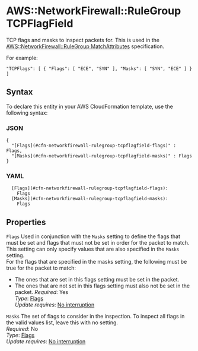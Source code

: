 # AWS::NetworkFirewall::RuleGroup TCPFlagField<a name="aws-properties-networkfirewall-rulegroup-tcpflagfield"></a>

TCP flags and masks to inspect packets for\. This is used in the [AWS::NetworkFirewall::RuleGroup MatchAttributes](aws-properties-networkfirewall-rulegroup-matchattributes.md) specification\.

For example:

`"TCPFlags": [ { "Flags": [ "ECE", "SYN" ], "Masks": [ "SYN", "ECE" ] } ]`

## Syntax<a name="aws-properties-networkfirewall-rulegroup-tcpflagfield-syntax"></a>

To declare this entity in your AWS CloudFormation template, use the following syntax:

### JSON<a name="aws-properties-networkfirewall-rulegroup-tcpflagfield-syntax.json"></a>

```
{
  "[Flags](#cfn-networkfirewall-rulegroup-tcpflagfield-flags)" : Flags,
  "[Masks](#cfn-networkfirewall-rulegroup-tcpflagfield-masks)" : Flags
}
```

### YAML<a name="aws-properties-networkfirewall-rulegroup-tcpflagfield-syntax.yaml"></a>

```
  [Flags](#cfn-networkfirewall-rulegroup-tcpflagfield-flags): 
    Flags
  [Masks](#cfn-networkfirewall-rulegroup-tcpflagfield-masks): 
    Flags
```

## Properties<a name="aws-properties-networkfirewall-rulegroup-tcpflagfield-properties"></a>

`Flags`  <a name="cfn-networkfirewall-rulegroup-tcpflagfield-flags"></a>
Used in conjunction with the `Masks` setting to define the flags that must be set and flags that must not be set in order for the packet to match\. This setting can only specify values that are also specified in the `Masks` setting\.  
For the flags that are specified in the masks setting, the following must be true for the packet to match:   
+ The ones that are set in this flags setting must be set in the packet\. 
+ The ones that are not set in this flags setting must also not be set in the packet\. 
*Required*: Yes  
*Type*: [Flags](aws-properties-networkfirewall-rulegroup-flags.md)  
*Update requires*: [No interruption](https://docs.aws.amazon.com/AWSCloudFormation/latest/UserGuide/using-cfn-updating-stacks-update-behaviors.html#update-no-interrupt)

`Masks`  <a name="cfn-networkfirewall-rulegroup-tcpflagfield-masks"></a>
The set of flags to consider in the inspection\. To inspect all flags in the valid values list, leave this with no setting\.  
*Required*: No  
*Type*: [Flags](aws-properties-networkfirewall-rulegroup-flags.md)  
*Update requires*: [No interruption](https://docs.aws.amazon.com/AWSCloudFormation/latest/UserGuide/using-cfn-updating-stacks-update-behaviors.html#update-no-interrupt)